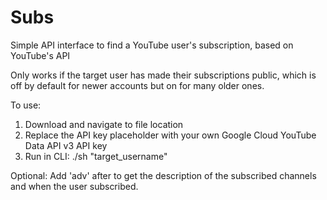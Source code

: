 # Subs
Simple API interface to find a YouTube user's subscription, based on YouTube's API

Only works if the target user has made their subscriptions public, which is off by default for newer accounts but on for many older ones.


To use:
1. Download and navigate to file location
2. Replace the API key placeholder with your own Google Cloud YouTube Data API v3 API key
3. Run in CLI:
   ./sh "target_username"

Optional: Add 'adv' after to get the description of the subscribed channels and when the user subscribed.
